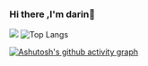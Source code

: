 ### Hi there ,I'm darin👋
![](https://github-readme-stats.vercel.app/api?username=on99darin&show_icons=true&theme=transparent)
![Top Langs](https://github-readme-stats.vercel.app/api/top-langs/?username=on99darin&layout=compact&theme=tokyonight)

[![Ashutosh's github activity graph](https://github-readme-activity-graph.vercel.app/graph?username=on99darin&theme=tokyo-night)](https://github.com/ashutosh00710/github-readme-activity-graph)




<!--
**on99darin/on99darin** is a ✨ _special_ ✨ repository because its `README.md` (this file) appears on your GitHub profile.

Here are some ideas to get you started:

- 🔭 I’m currently working on ...
- 🌱 I’m currently learning ...
- 👯 I’m looking to collaborate on ...
- 🤔 I’m looking for help with ...
- 💬 Ask me about ...
- 📫 How to reach me: ...
- 😄 Pronouns: ...
- ⚡ Fun fact: ...
-->

